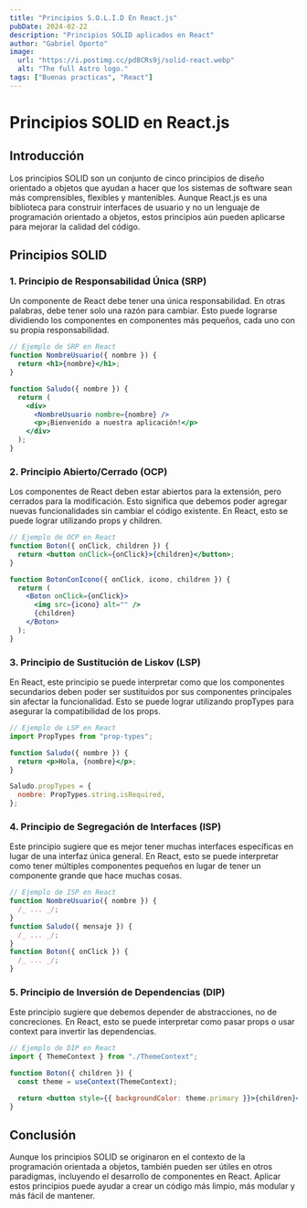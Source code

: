 ```yaml
---
title: "Principios S.O.L.I.D En React.js"
pubDate: 2024-02-22
description: "Principios SOLID aplicados en React"
author: "Gabriel Oporto"
image:
  url: "https://i.postimg.cc/pd8CRs9j/solid-react.webp"
  alt: "The full Astro logo."
tags: ["Buenas practicas", "React"]
---
```


# Principios SOLID en React.js

## Introducción

Los principios SOLID son un conjunto de cinco principios de diseño orientado a objetos que ayudan a hacer que los sistemas de software sean más comprensibles, flexibles y mantenibles. Aunque React.js es una biblioteca para construir interfaces de usuario y no un lenguaje de programación orientado a objetos, estos principios aún pueden aplicarse para mejorar la calidad del código.

## Principios SOLID

### 1. Principio de Responsabilidad Única (SRP)

Un componente de React debe tener una única responsabilidad. En otras palabras, debe tener solo una razón para cambiar. Esto puede lograrse dividiendo los componentes en componentes más pequeños, cada uno con su propia responsabilidad.

```jsx
// Ejemplo de SRP en React
function NombreUsuario({ nombre }) {
  return <h1>{nombre}</h1>;
}

function Saludo({ nombre }) {
  return (
    <div>
      <NombreUsuario nombre={nombre} />
      <p>¡Bienvenido a nuestra aplicación!</p>
    </div>
  );
}
```

### 2. Principio Abierto/Cerrado (OCP)

Los componentes de React deben estar abiertos para la extensión, pero cerrados para la modificación. Esto significa que debemos poder agregar nuevas funcionalidades sin cambiar el código existente. En React, esto se puede lograr utilizando props y children.

```jsx
// Ejemplo de OCP en React
function Boton({ onClick, children }) {
  return <button onClick={onClick}>{children}</button>;
}

function BotonConIcono({ onClick, icono, children }) {
  return (
    <Boton onClick={onClick}>
      <img src={icono} alt="" />
      {children}
    </Boton>
  );
}
```

### 3. Principio de Sustitución de Liskov (LSP)

En React, este principio se puede interpretar como que los componentes secundarios deben poder ser sustituidos por sus componentes principales sin afectar la funcionalidad. Esto se puede lograr utilizando propTypes para asegurar la compatibilidad de los props.

```jsx
// Ejemplo de LSP en React
import PropTypes from "prop-types";

function Saludo({ nombre }) {
  return <p>Hola, {nombre}</p>;
}

Saludo.propTypes = {
  nombre: PropTypes.string.isRequired,
};
```

### 4. Principio de Segregación de Interfaces (ISP)

Este principio sugiere que es mejor tener muchas interfaces específicas en lugar de una interfaz única general. En React, esto se puede interpretar como tener múltiples componentes pequeños en lugar de tener un componente grande que hace muchas cosas.

```jsx
// Ejemplo de ISP en React
function NombreUsuario({ nombre }) {
  /_ ... _/;
}
function Saludo({ mensaje }) {
  /_ ... _/;
}
function Boton({ onClick }) {
  /_ ... _/;
}
```

### 5. Principio de Inversión de Dependencias (DIP)

Este principio sugiere que debemos depender de abstracciones, no de concreciones. En React, esto se puede interpretar como pasar props o usar context para invertir las dependencias.

```jsx
// Ejemplo de DIP en React
import { ThemeContext } from "./ThemeContext";

function Boton({ children }) {
  const theme = useContext(ThemeContext);

  return <button style={{ backgroundColor: theme.primary }}>{children}</button>;
}
```

## Conclusión

Aunque los principios SOLID se originaron en el contexto de la programación orientada a objetos, también pueden ser útiles en otros paradigmas, incluyendo el desarrollo de componentes en React. Aplicar estos principios puede ayudar a crear un código más limpio, más modular y más fácil de mantener.
